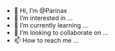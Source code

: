- 👋 Hi, I’m @Parinax
- 👀 I’m interested in ...
- 🌱 I’m currently learning ...
- 💞️ I’m looking to collaborate on ...
- 📫 How to reach me ...

<!---
Parinax/Parinax is a ✨ special ✨ repository because its `README.md` (this file) appears on your GitHub profile.
You can click the Preview link to take a look at your changes.
--->
